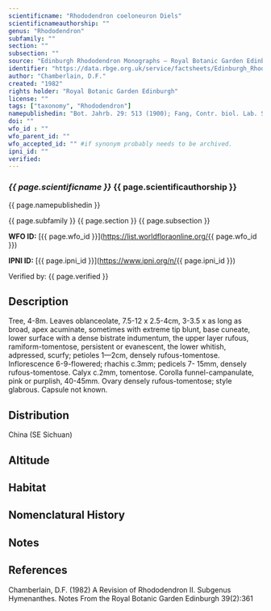 ```yaml
---
scientificname: "Rhododendron coeloneuron Diels"
scientificnameauthorship: ""
genus: "Rhododendron"
subfamily: ""
section: ""
subsection: ""
source: "Edinburgh Rhododendron Monographs – Royal Botanic Garden Edinburgh"
identifier: "https://data.rbge.org.uk/service/factsheets/Edinburgh_Rhododendron_Monographs.xhtml"
author: "Chamberlain, D.F."
created: "1982"
rights holder: "Royal Botanic Garden Edinburgh"
license: ""
tags: ["taxonomy", "Rhododendron"]
namepublishedin: "Bot. Jahrb. 29: 513 (1900); Fang, Contr. biol. Lab. Sci. Soc. China, Bot. ser. 12: 57 (1939), descr. ampl."
doi: ""
wfo_id : ""
wfo_parent_id: ""
wfo_accepted_id: "" #if synonym probably needs to be archived.                      
ipni_id: ""
verified:
---
```

### _{{ page.scientificname }}_ {{ page.scientificauthorship }}
 {{ page.namepublishedin }}

{{ page.subfamily }} {{ page.section }} {{ page.subsection }}

**WFO ID:** [{{ page.wfo_id }}](https://list.worldfloraonline.org/{{ page.wfo_id }})

**IPNI ID:** [{{ page.ipni_id }}](https://www.ipni.org/n/{{ page.ipni_id }})

Verified by: {{ page.verified }}



## Description
Tree, 4-8m. Leaves oblanceolate, 7.5-12 x 2.5-4cm, 3-3.5 x as long as broad, apex acuminate, sometimes with extreme tip blunt, base cuneate, lower surface with a dense bistrate indumentum, the upper layer rufous, ramiform-tomentose, persistent or evanescent, the lower whitish, adpressed, scurfy; petioles 1—2cm, densely rufous-tomentose. Inflorescence 6-9-flowered; rhachis c.3mm; pedicels 7- 15mm, densely rufous-tomentose. Calyx c.2mm, tomentose. Corolla funnel-campanulate, pink or purplish, 40-45mm. Ovary densely rufous-tomentose; style glabrous. Capsule not known.

## Distribution
China (SE Sichuan)

## Altitude


## Habitat


## Nomenclatural History

                       
## Notes


## References

Chamberlain, D.F. (1982) A Revision of Rhododendron II. Subgenus Hymenanthes. Notes From the Royal Botanic Garden Edinburgh 39(2):361
